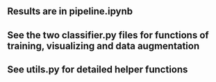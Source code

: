 ## Results are in pipeline.ipynb
## See the two classifier.py files for functions of training, visualizing and data augmentation
## See utils.py for detailed helper functions
